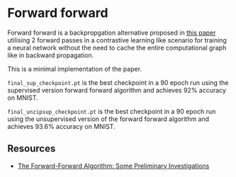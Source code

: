# Forward forward 

Forward forward is a backpropgation alternative proposed in [this paper](https://www.cs.toronto.edu/~hinton/FFA13.pdf) utilising 2 forward passes in a contrastive learning like scenario for training a neural network without the need to cache the entire computational graph like in backward propagation.

This is a minimal implementation of the paper.

`final_sup_checkpoint.pt` is the best checkpoint in a 90 epoch run using the supervised version forward forward algorithm and achieves 92% accuracy on MNIST.

`final_unzipsup_checkpoint.pt` is the best checkpoint in a 90 epoch run using the unsupervised version of the forward forward algorithm and achieves 93.6% accuracy on MNIST.

## Resources
- [The Forward-Forward Algorithm: Some Preliminary Investigations](https://www.cs.toronto.edu/~hinton/FFA13.pdf)